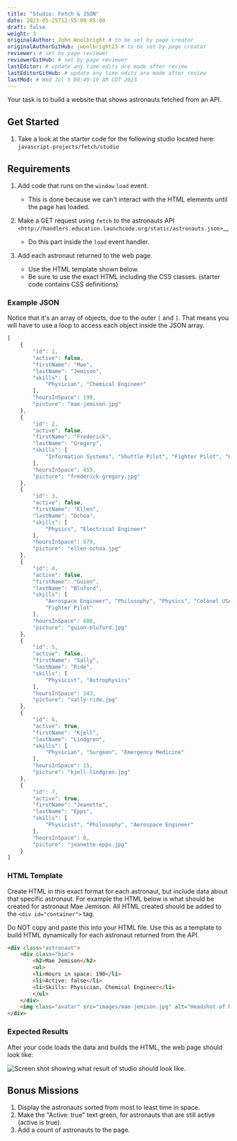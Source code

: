 ```yaml
---
title: "Studio: Fetch & JSON"
date: 2023-05-25T12:55:09-05:00
draft: false
weight: 3
originalAuthor: John Woolbright # to be set by page creator
originalAuthorGitHub: jwoolbright23 # to be set by page creator
reviewer: # set by page reviewer
reviewerGitHub: # set by page reviewer
lastEditor: # update any time edits are made after review
lastEditorGitHub: # update any time edits are made after review
lastMod: # Wed Jul 5 08:49:19 AM CDT 2023
---
```


Your task is to build a website that shows astronauts fetched from an API.

## Get Started

1. Take a look at the starter code for the following studio located here: `javascript-projects/fetch/studio`

## Requirements

1. Add code that runs on the `window` `load` event.
    - This is done because we can't interact with the HTML elements until the page has loaded.

2. Make a GET request using `fetch` to the astronauts API `<http://handlers.education.launchcode.org/static/astronauts.json>`__
    - Do this part inside the `load` event handler.

3. Add each astronaut returned to the web page.
    - Use the HTML template shown below.
    - Be sure to use the exact HTML including the CSS classes. (starter code contains CSS definitions)


### Example JSON

Notice that it's an array of objects, due to the outer `[` and `]`. That means you will have to
use a loop to access each object inside the JSON array.

```javascript {linenos=true}
[
    {
        "id": 1,
        "active": false,
        "firstName": "Mae",
        "lastName": "Jemison",
        "skills": [
            "Physician", "Chemical Engineer"
        ],
        "hoursInSpace": 190,
        "picture": "mae-jemison.jpg"
    },
    {
        "id": 2,
        "active": false,
        "firstName": "Frederick",
        "lastName": "Gregory",
        "skills": [
            "Information Systems", "Shuttle Pilot", "Fighter Pilot", "Helicopter Pilot", "Colonel USAF"
        ],
        "hoursInSpace": 455,
        "picture": "frederick-gregory.jpg"
    },
    {
        "id": 3,
        "active": false,
        "firstName": "Ellen",
        "lastName": "Ochoa",
        "skills": [
            "Physics", "Electrical Engineer"
        ],
        "hoursInSpace": 979,
        "picture": "ellen-ochoa.jpg"
    },
    {
        "id": 4,
        "active": false,
        "firstName": "Guion",
        "lastName": "Bluford",
        "skills": [
            "Aerospace Engineer", "Philosophy", "Physics", "Colonel USAF",
            "Fighter Pilot"
        ],
        "hoursInSpace": 686,
        "picture": "guion-bluford.jpg"
    },
    {
        "id": 5,
        "active": false,
        "firstName": "Sally",
        "lastName": "Ride",
        "skills": [
            "Physicist", "Astrophysics"
        ],
        "hoursInSpace": 343,
        "picture": "sally-ride.jpg"
    },
    {
        "id": 6,
        "active": true,
        "firstName": "Kjell",
        "lastName": "Lindgren",
        "skills": [
            "Physician", "Surgeon", "Emergency Medicine"
        ],
        "hoursInSpace": 15,
        "picture": "kjell-lindgren.jpg"
    },
    {
        "id": 7,
        "active": true,
        "firstName": "Jeanette",
        "lastName": "Epps",
        "skills": [
            "Physicist", "Philosophy", "Aerospace Engineer"
        ],
        "hoursInSpace": 0,
        "picture": "jeanette-epps.jpg"
    }
]
```

### HTML Template

Create HTML in this exact format for each astronaut, but include data about
that specific astronaut. For example the HTML below is what should be created
for astronaut Mae Jemison. All HTML created should be added to the
`<div id="container">` tag.

Do NOT copy and paste this into your HTML file. Use this as a template to
build HTML dynamically for each astronaut returned from the API.

```html
<div class="astronaut">
    <div class="bio">
        <h2>Mae Jemison</h2>
        <ul>
        <li>Hours in space: 190</li>
        <li>Active: false</li>
        <li>Skills: Physician, Chemical Engineer</li>
        </ul>
    </div>
    <img class="avatar" src="images/mae-jemison.jpg" alt="Headshot of Mae Jemison">
</div>
```

### Expected Results

After your code loads the data and builds the HTML, the web page should look
like:

![Screen shot showing what result of studio should look like.](pictures/studio-example-page.png?classes=border)

## Bonus Missions

1. Display the astronauts sorted from most to least time in space.
1. Make the "Active: true" text green, for astronauts that are still active (active is true).
1. Add a count of astronauts to the page.